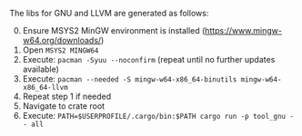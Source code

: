 The libs for GNU and LLVM are generated as follows:

0. Ensure MSYS2 MinGW environment is installed (https://www.mingw-w64.org/downloads/)
1. Open `MSYS2 MINGW64`
2. Execute: `pacman -Syuu --noconfirm` (repeat until no further updates available)
3. Execute: `pacman --needed -S mingw-w64-x86_64-binutils mingw-w64-x86_64-llvm`
4. Repeat step 1 if needed
5. Navigate to crate root
6. Execute: `PATH=$USERPROFILE/.cargo/bin:$PATH cargo run -p tool_gnu -- all`
